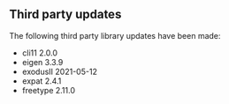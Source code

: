 ## Third party updates

The following third party library updates have been made:

  - cli11 2.0.0
  - eigen 3.3.9
  - exodusII 2021-05-12
  - expat 2.4.1
  - freetype 2.11.0
